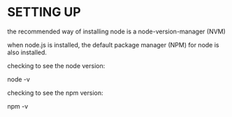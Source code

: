 # SETTING UP

the recommended way of installing 
node is a node-version-manager (NVM)

when node.js is installed, 
the default package manager (NPM)
for node is also installed.


checking to see the node version:

node -v


checking to see the npm version:

npm -v




